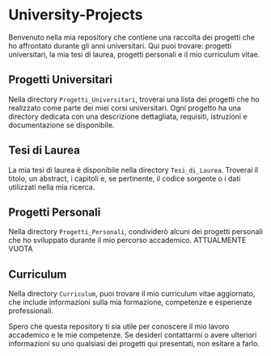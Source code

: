 # University-Projects

Benvenuto nella mia repository che contiene una raccolta dei progetti che ho affrontato durante gli anni universitari. Qui puoi trovare: progetti universitari, la mia tesi di laurea, progetti personali e il mio curriculum vitae.

## Progetti Universitari

Nella directory `Progetti_Universitari`, troverai una lista dei progetti che ho realizzato come parte dei miei corsi universitari. Ogni progetto ha una directory dedicata con una descrizione dettagliata, requisiti, istruzioni e documentazione se disponibile.

## Tesi di Laurea

La mia tesi di laurea è disponibile nella directory `Tesi_di_Laurea`. Troverai il titolo, un abstract, i capitoli e, se pertinente, il codice sorgente o i dati utilizzati nella mia ricerca.

## Progetti Personali

Nella directory `Progetti_Personali`, condividerò alcuni dei progetti personali che ho sviluppato durante il mio percorso accademico.
ATTUALMENTE VUOTA

## Curriculum

Nella directory `Curriculum`, puoi trovare il mio curriculum vitae aggiornato, che include informazioni sulla mia formazione, competenze e esperienze professionali.

Spero che questa repository ti sia utile per conoscere il mio lavoro accademico e le mie competenze. Se desideri contattarmi o avere ulteriori informazioni su uno qualsiasi dei progetti qui presentati, non esitare a farlo.

